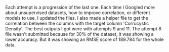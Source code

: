 Each attempt is a progression of the last one. Each time I Googled more about unsupervised datasets, how to improve correlation, or different models to use, I updated the files.
I also made a helper file to get the correlation between the columns with the target column 'Corrucystic Density'.
The best outputs I got were with attempts 9 and 11.
The attempt 8 file wasn't submitted because for 30% of the dataset, it was showing a lower accuracy. But it was showing an RMSE score of 189.784 for the whole data.
